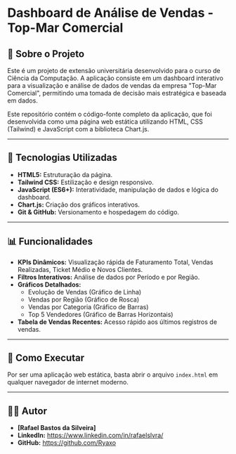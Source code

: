 # Dashboard de Análise de Vendas - Top-Mar Comercial

## 📖 Sobre o Projeto

Este é um projeto de extensão universitária desenvolvido para o curso de Ciência da Computação. A aplicação consiste em um dashboard interativo para a visualização e análise de dados de vendas da empresa "Top-Mar Comercial", permitindo uma tomada de decisão mais estratégica e baseada em dados.

Este repositório contém o código-fonte completo da aplicação, que foi desenvolvida como uma página web estática utilizando HTML, CSS (Tailwind) e JavaScript com a biblioteca Chart.js.

---

## 🚀 Tecnologias Utilizadas

* **HTML5:** Estruturação da página.
* **Tailwind CSS:** Estilização e design responsivo.
* **JavaScript (ES6+):** Interatividade, manipulação de dados e lógica do dashboard.
* **Chart.js:** Criação dos gráficos interativos.
* **Git & GitHub:** Versionamento e hospedagem do código.

---

## 📊 Funcionalidades

* **KPIs Dinâmicos:** Visualização rápida de Faturamento Total, Vendas Realizadas, Ticket Médio e Novos Clientes.
* **Filtros Interativos:** Análise de dados por Período e por Região.
* **Gráficos Detalhados:**
    * Evolução de Vendas (Gráfico de Linha)
    * Vendas por Região (Gráfico de Rosca)
    * Vendas por Categoria (Gráfico de Barras)
    * Top 5 Vendedores (Gráfico de Barras Horizontais)
* **Tabela de Vendas Recentes:** Acesso rápido aos últimos registros de vendas.

---

## 🔧 Como Executar

Por ser uma aplicação web estática, basta abrir o arquivo `index.html` em qualquer navegador de internet moderno.

---

## 👨‍💻 Autor

* **[Rafael Bastos da Silveira]**
* **LinkedIn:** https://www.linkedin.com/in/rafaelslvra/
* **GitHub:** https://github.com/Ryaxo